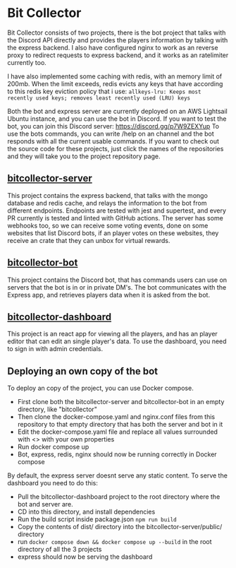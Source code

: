# Bit Collector

Bit Collector consists of two projects, there is the bot project that talks with the Discord API directly and provides the players information by
talking with the express backend. I also have configured nginx to work as an reverse proxy to redirect requests to express backend, and it works as an ratelimiter currently too.

I have also implemented some caching with redis, with an memory limit of 200mb.
When the limit exceeds, redis evicts any keys that have according to this redis key eviction policy that i use:
`allkeys-lru: Keeps most recently used keys; removes least recently used (LRU) keys`

Both the bot and express server are currently deployed on an AWS Lightsail Ubuntu instance, and you can use the bot in Discord.
If you want to test the bot, you can join this Discord server: https://discord.gg/p7W9ZEXYup
To use the bots commands, you can write /help on an channel and the bot responds with all the current usable commands.
If you want to check out the source code for these projects, just click the names of the repositories and they will take you to the project repository page.

## [bitcollector-server](https://github.com/Averagess/bitcollector-server)
This project contains the express backend, that talks with the mongo database and redis cache, and relays the information to the bot
from different endpoints. Endpoints are tested with jest and supertest, and every PR currently is tested and linted with GitHub actions.
The server has some webhooks too, so we can receive some voting events, done on some websites that list Discord bots, if an player
votes on these websites, they receive an crate that they can unbox for virtual rewards.

## [bitcollector-bot](https://github.com/Averagess/bitcollector-bot)
This project contains the Discord bot, that has commands users can use on servers that the bot is in or in private DM's.
The bot communicates with the Express app, and retrieves players data when it is asked from the bot.

## [bitcollector-dashboard](https://github.com/Averagess/bitcollector-dashboard)
This project is an react app for viewing all the players, and has an player editor that can edit an single player's data.
To use the dashboard, you need to sign in with admin credentials.

## Deploying an own copy of the bot
To deploy an copy of the project, you can use Docker compose.
- First clone both the bitcollector-server and bitcollector-bot in an empty directory, like "bitcollector"
- Then clone the docker-compose.yaml and nginx.conf files from this repository to that empty directory that has both the server and bot in it
- Edit the docker-compose.yaml file and replace all values surrounded with <> with your own properties
- Run docker compose up
- Bot, express, redis, nginx should now be running correctly in Docker compose

By default, the express server doesnt serve any static content. To serve the dashboard you need to do this:
- Pull the bitcollector-dashboard project to the root directory where the bot and server are.
- CD into this directory, and install dependencies
- Run the build script inside package.json `npm run build`
- Copy the contents of dist/ directory into the bitcollector-server/public/ directory
- run `docker compose down && docker compose up --build` in the root directory of all the 3 projects
- express should now be serving the dashboard
